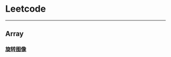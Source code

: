 # Leetcode

------
## Array

### [旋转图像](https://github.com/Jevis/leetcode/blob/master/array/Rotate%20Image.java)

